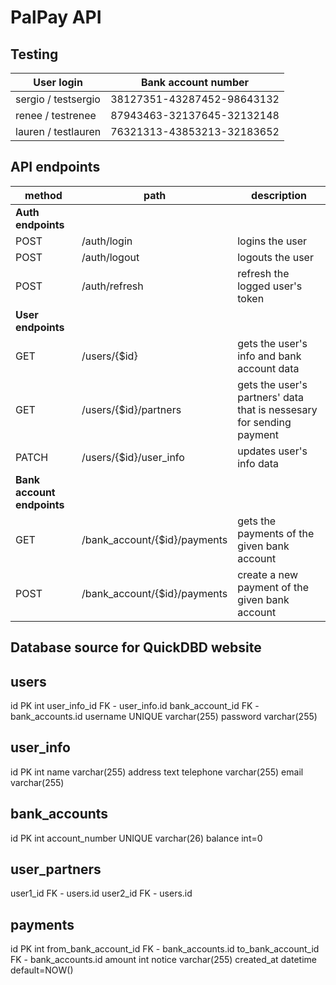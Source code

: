 # PalPay API

## Testing

| User login            | Bank account number        |
| --------------------- | -------------------------- |
| sergio / testsergio   | 38127351-43287452-98643132 |
| renee / testrenee     | 87943463-32137645-32132148 |
| lauren / testlauren   | 76321313-43853213-32183652 |

## API endpoints

| method  | path                                | description |
| ------- | ----------------------------------- | ----------- |
| **Auth endpoints** |
| POST    | /auth/login                         | logins the user |
| POST    | /auth/logout                        | logouts the user |
| POST    | /auth/refresh                       | refresh the logged user's token |
| **User endpoints** |
| GET     | /users/{$id}                        | gets the user's info and bank account data |
| GET     | /users/{$id}/partners               | gets the user's partners' data that is nessesary for sending payment |
| PATCH   | /users/{$id}/user_info              | updates user's info data |
| **Bank account endpoints** |
| GET     | /bank_account/{$id}/payments        | gets the payments of the given bank account |
| POST    | /bank_account/{$id}/payments        | create a new payment of the given bank account |

## Database source for QuickDBD website

users
-----
id PK int
user_info_id FK - user_info.id
bank_account_id FK - bank_accounts.id
username UNIQUE varchar(255)
password varchar(255)

user_info
-----
id PK int
name varchar(255)
address text
telephone varchar(255)
email varchar(255)

bank_accounts
-----
id PK int
account_number UNIQUE varchar(26)
balance int=0

user_partners
-----
user1_id FK - users.id
user2_id FK - users.id


payments
-----
id PK int
from_bank_account_id FK - bank_accounts.id
to_bank_account_id FK - bank_accounts.id
amount int
notice varchar(255)
created_at datetime default=NOW()
